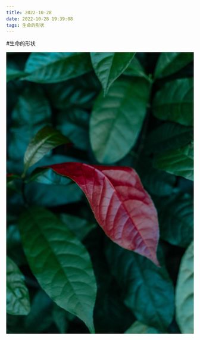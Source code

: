 ```yaml
---
title: 2022-10-28
date: 2022-10-28 19:39:08
tags: 生命的形状
---
```




#生命的形状

![](/assets/images/2022/10/325d865655425dd7ffdb69a0b087593d.jpg)
